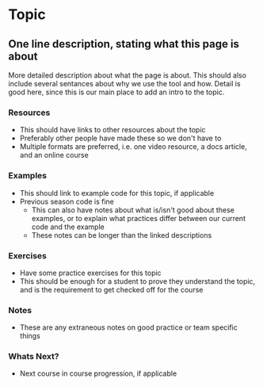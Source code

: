 # Topic

## One line description, stating what this page is about

More detailed description about what the page is about.
This should also include several sentances about why we use the tool and how.
Detail is good here, since this is our main place to add an intro to the topic.

### Resources

- This should have links to other resources about the topic
- Preferably other people have made these so we don't have to
- Multiple formats are preferred, i.e.
  one video resource, a docs article, and an online course

### Examples

- This should link to example code for this topic, if applicable
- Previous season code is fine
  - This can also have notes about what is/isn't good about these examples, or to explain what practices differ between our current code and the example
  - These notes can be longer than the linked descriptions

### Exercises

- Have some practice exercises for this topic
- This should be enough for a student to prove they understand the topic, and is the requirement to get checked off for the course

### Notes

- These are any extraneous notes on good practice or team specific things

### Whats Next?

- Next course in course progression, if applicable